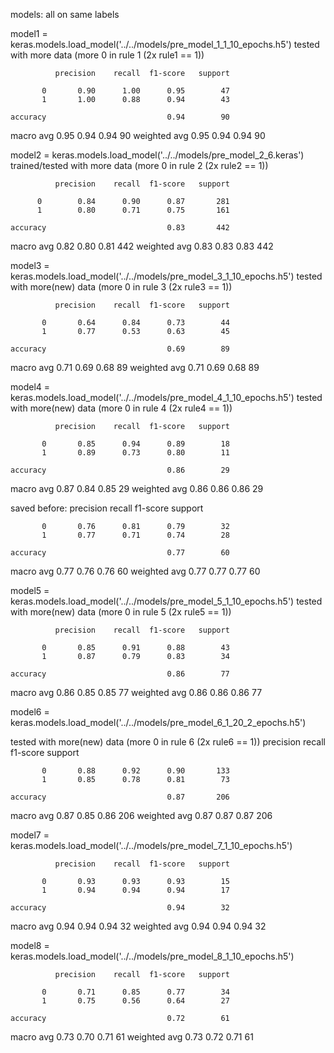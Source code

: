 models:
all on same labels


model1 = keras.models.load_model('../../models/pre_model_1_1_10_epochs.h5')
tested with more data (more 0 in rule 1 (2x rule1 == 1))

              precision    recall  f1-score   support

           0       0.90      1.00      0.95        47
           1       1.00      0.88      0.94        43

    accuracy                           0.94        90
   macro avg       0.95      0.94      0.94        90
weighted avg       0.95      0.94      0.94        90


model2 = keras.models.load_model('../../models/pre_model_2_6.keras')
trained/tested with more data (more 0 in rule 2 (2x rule2 == 1))

              precision    recall  f1-score   support

          0        0.84      0.90      0.87       281
          1        0.80      0.71      0.75       161

    accuracy                           0.83       442
   macro avg       0.82      0.80      0.81       442
weighted avg       0.83      0.83      0.83       442


model3 = keras.models.load_model('../../models/pre_model_3_1_10_epochs.h5')
tested with more(new) data (more 0 in rule 3 (2x rule3 == 1))

              precision    recall  f1-score   support

           0       0.64      0.84      0.73        44
           1       0.77      0.53      0.63        45

    accuracy                           0.69        89
   macro avg       0.71      0.69      0.68        89
weighted avg       0.71      0.69      0.68        89


model4 = keras.models.load_model('../../models/pre_model_4_1_10_epochs.h5')
tested with more(new) data (more 0 in rule 4 (2x rule4 == 1))

              precision    recall  f1-score   support

           0       0.85      0.94      0.89        18
           1       0.89      0.73      0.80        11

    accuracy                           0.86        29
   macro avg       0.87      0.84      0.85        29
weighted avg       0.86      0.86      0.86        29

saved before: 
              precision    recall  f1-score   support

           0       0.76      0.81      0.79        32
           1       0.77      0.71      0.74        28

    accuracy                           0.77        60
   macro avg       0.77      0.76      0.76        60
weighted avg       0.77      0.77      0.77        60


model5 = keras.models.load_model('../../models/pre_model_5_1_10_epochs.h5')
tested with more(new) data (more 0 in rule 5 (2x rule5 == 1))

              precision    recall  f1-score   support

           0       0.85      0.91      0.88        43
           1       0.87      0.79      0.83        34

    accuracy                           0.86        77
   macro avg       0.86      0.85      0.85        77
weighted avg       0.86      0.86      0.86        77





model6 = keras.models.load_model('../../models/pre_model_6_1_20_2_epochs.h5')

tested with more(new) data (more 0 in rule 6 (2x rule6 == 1))
              precision    recall  f1-score   support

           0       0.88      0.92      0.90       133
           1       0.85      0.78      0.81        73

    accuracy                           0.87       206
   macro avg       0.87      0.85      0.86       206
weighted avg       0.87      0.87      0.87       206


model7 = keras.models.load_model('../../models/pre_model_7_1_10_epochs.h5')

              precision    recall  f1-score   support

           0       0.93      0.93      0.93        15
           1       0.94      0.94      0.94        17

    accuracy                           0.94        32
   macro avg       0.94      0.94      0.94        32
weighted avg       0.94      0.94      0.94        32




model8 = keras.models.load_model('../../models/pre_model_8_1_10_epochs.h5')

              precision    recall  f1-score   support

           0       0.71      0.85      0.77        34
           1       0.75      0.56      0.64        27

    accuracy                           0.72        61
   macro avg       0.73      0.70      0.71        61
weighted avg       0.73      0.72      0.71        61